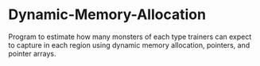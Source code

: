 # Dynamic-Memory-Allocation
 Program to estimate how many monsters of each type trainers can expect to capture in each region using dynamic memory allocation, pointers, and pointer arrays.
